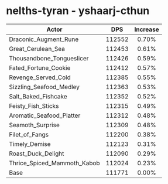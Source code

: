 # nelths-tyran - yshaarj-cthun
| Actor | DPS | Increase |
|---|:---:|:---:|
|Draconic_Augment_Rune|112552|0.70%|
|Great_Cerulean_Sea|112453|0.61%|
|Thousandbone_Tongueslicer|112426|0.59%|
|Fated_Fortune_Cookie|112412|0.57%|
|Revenge_Served_Cold|112385|0.55%|
|Sizzling_Seafood_Medley|112363|0.53%|
|Salt_Baked_Fishcake|112352|0.52%|
|Feisty_Fish_Sticks|112315|0.49%|
|Aromatic_Seafood_Platter|112312|0.48%|
|Seamoth_Surprise|112309|0.48%|
|Filet_of_Fangs|112200|0.38%|
|Timely_Demise|112123|0.31%|
|Roast_Duck_Delight|112090|0.29%|
|Thrice_Spiced_Mammoth_Kabob|112024|0.23%|
|Base|111771|0.00%|
